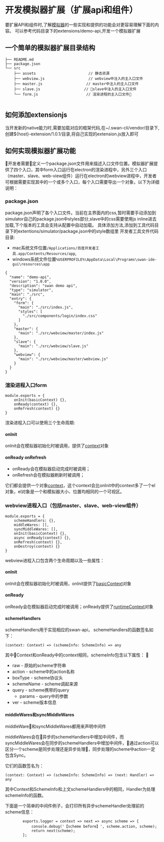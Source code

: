 # 开发模拟器扩展（扩展api和组件）

要扩展API和组件时,了解[模拟器](模拟器.md)的一些实现和提供的功能会对更容易理解下面的内容。
可以参考代码目录下的extensions/demo-api,开发一个模拟器扩展



## 一个简单的模拟器扩展目录结构

```
├── README.md
├── package.json
└── src 
    ├── assets                        // 静态资源
    ├── webview.js                    // webview中注入的主入口文件
    ├── master.js                    // master中注入的主入口文件
    ├── slave.js                    // slave中注入的主入口文件
    └── form.js                      // 渲染进程的主入口文件
    
```



## 如何添加extensionjs
当开发新的native能力时,需要加载对应的框架代码,在~/.swan-cli/vendor/目录下,创建${host}-extension/1.0.1/目录,将自己实现的extension.js放入即可

## 如何实现模拟器扩展功能

开发者需要定义一个package.json文件用来描述入口文件位置。模拟器扩展提供了四个入口，其中form入口运行在electron的渲染进程中，另外三个入口（master、slave、web-view组件）运行在electron的webview进程中，开发者可根据需要实现其中的一个或多个入口，每个入口需要导出一个对象，以下为详细说明：

### package.json
package.json声明了各个入口文件。当前在主界面内的css,暂时需要手动添加到simulator自己的package.json中styles部分,slave中的css需要使用js inline进去加载,下个版本的工具会支持从配置中自动加载。
具体添加方法,添加到工具代码目录下的extentions/simulator/package.json中的style数组里
开发者工具文件代码目录:
   - mac系统文件位置`/Applications/百度开发者工具.app/Contents/Resources/app`,
   - windows系统文件位置`%USERPROFILE%\AppData\Local\Programs\swan-ide-gui\resources\app`


    {
      "name": "demo-api",
      "version": "1.0.0",
      "description": "swan demo api",
      "type": "simulator",
      "main": "./src",
      "entry": {
        "form": {
          "main": "./src/index.js",
          "styles": [
            "./src/components/login/index.css"
          ]
        },
        "master": {
          "main": "./src/webview/master/index.js"
        },
        "slave": {
          "main": "./src/webview/slave.js"
        },
        "webview": {
          "main": "./src/webview/master/webview.js"
        }
      }
    }

<p style="display:none">
todo  css如何引入。。
###index.js
index.js>整个simulator api extension的入口文件,需要返回给渲染进程、webview的入口文件地址。
</p>


### 渲染进程入口form
```
module.exports = {
    onInit(basicContext) {},
    onReady(context) {},
    onRefresh(context) {}
}
```
渲染进程入口可以使用三个生命周期:
#### onInit
onInit会在模拟器初始化时被调用，提供了[context](api/form-basic-context.md)对象

#### onReady onRefresh
- onReady会在模拟器启动完成时被调用；
- onRefresh会在模拟器刷新时被调用；

它们都会提供一个对象[context](api/form-runtime-context.md)，这个context会比onInit中的context多了一个el对象，el对象是一个和模拟器大小、位置均相同的一个可视区。


### webview进程入口（包括master、slave、web-view组件）
```
module.exports = {
    schemeHandlers: {},
    middleWares: [],
    syncMiddleWares: [],
    onInit(basicContext) {},
    async onReady(context) {},
    onRefresh(context) {},
    onDestroy(context) {}
}
```
webview进程入口包含两个生命周期以及一些属性：
#### onInit
onInit会在模拟器初始化时被调用，onInit提供了[basicContext](api/webview-basic-context.md)对象

#### onReady
onReady会在模拟器启动完成时被调用；onReady提供了[runtimeContext](api/webview-runtime-context.md)对象

#### schemeHandlers
schemeHandlers用于实现相应的swan-api，
schemeHandlers的函数签名如下：

`(context: Context) => (schemeInfo: SchemeInfo) => any`

其中Context和onReady中的context相同，schemeInfo包含以下属性：

- raw - 原始的scheme字符串
- action - scheme中的action名称
- boxType - scheme协议头
- schemeName - scheme调起来源
- query - scheme携带的query
    - params - query中的参数
- ver - scheme版本信息

#### middleWares和syncMiddleWares
middleWare和syncMiddleWares都用来声明中间件

middleWares会在异步的schemeHandlers中增加中间件，而syncMiddleWares会在同步的schemeHandlers中增加中间件，通过action可以区分一个scheme是同步处理还是异步处理，同步处理的scheme中action一定包含Sync。

它们的函数签名为：

`(context: Context) => (schemeInfo: SchemeInfo) => (next: Handler) => any`

其中Context和SchemeInfo和上文schemeHandlers中的相同，Handler为处理schemeInfo的函数。

下面是一个简单的中间件例子，会打印所有异步schemeHandler处理前的scheme信息：
```
        exports.logger = context => next => async scheme => {
            console.debug('【scheme before】', scheme.action, scheme);
            return next(scheme);
        };
```

